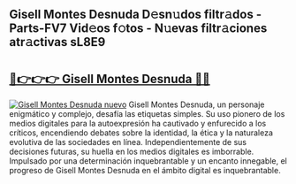## Gisell Montes Desnuda D𝚎sn𝚞dos filtr𝚊dos - Parts-FV7 Vid𝚎os f𝚘tos - N𝚞evas filtr𝚊ciones atr𝚊ctivas sL8E9

# <h2><a href="http://mb5im1.tromn.icu/?c=Gisell+Montes+Desnuda">🔗👉👉👉 Gisell Montes Desnuda 🔗🔗</a></h2>

[![Gisell Montes Desnuda nuevo](https://i.imgur.com/pEAQMta.gif)](http://mb5im1.tromn.icu/?c=Gisell+Montes+Desnuda)
Gisell Montes Desnuda, un personaje enigmático y complejo, desafía las etiquetas simples. Su uso pionero de los medios digitales para la autoexpresión ha cautivado y enfurecido a los críticos, encendiendo debates sobre la identidad, la ética y la naturaleza evolutiva de las sociedades en línea. Independientemente de sus decisiones futuras, su huella en los medios digitales es imborrable. Impulsado por una determinación inquebrantable y un encanto innegable, el progreso de Gisell Montes Desnuda en el ámbito digital es inquebrantable.
